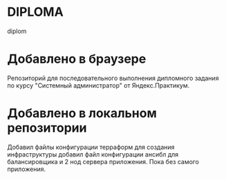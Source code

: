 # DIPLOMA
diplom

# Добавлено в браузере
Репозиторий для последовательного выполнения дипломного задания по курсу "Системный администратор" от Яндекс.Практикум.

# Добавлено в локальном репозитории
Добавил файлы конфигурации терраформ для создания инфраструктуры
добавил файл конфигурации ансибл для балансировщика и 2 нод сервера приложения. Пока без самого приложения.
